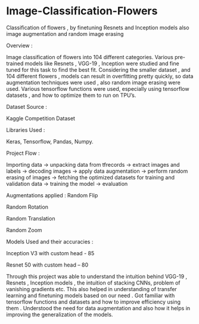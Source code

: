 # Image-Classification-Flowers
Classification of flowers , by finetuning Resnets and Inception models also image augmentation and random image erasing 

Overview :

Image classification of flowers into 104 different categories. Various pre-trained models like Resnets , VGG-19 , Inception were studied and fine tuned for this task to find the best fit. Considering the smaller dataset , and 104 different flowers , models can result in overfitting pretty quickly, so data augmentation techniques were used , also random image erasing were used. Various tensorflow functions were used, especially using tensorflow datasets , and how to optimize them to run on TPU’s.

Dataset Source :

Kaggle Competition Dataset

Libraries Used :

Keras, Tensorflow, Pandas, Numpy.

Project Flow :

Importing data -> unpacking data from tfrecords -> extract images and labels -> decoding images -> apply data augmentation -> perform random erasing of images -> fetching the optimized datasets for training and validation data -> training the model -> evaluation 

Augmentations applied :
Random Flip

Random Rotation

Random Translation

Random Zoom 

Models Used and their accuracies :

Inception V3 with custom head  - 85

Resnet 50 with custom head – 80

Through this project was able to understand the intuition behind VGG-19 , Resnets , Inception models , the intuition of stacking CNNs, problem of vanishing gradients etc. This also helped in understanding of transfer learning and finetuning models based on our need . Got familiar with tensorflow functions and datasets and how to improve efficiency using them . Understood the need for data augmentation and also how it helps in improving the generalization of the models.




